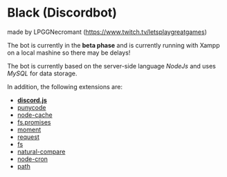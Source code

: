 # Black (Discordbot)
made by LPGGNecromant (https://www.twitch.tv/letsplaygreatgames)
 
The bot is currently in the **beta phase** and is currently running with Xampp on a local mashine so there may be delays!

The bot is currently based on the server-side language _NodeJs_ and uses _MySQL_ for data storage.

In addition, the following extensions are:
- **[discord.js](https://discord.js.org/)**
- [punycode](https://www.npmjs.com/package/punycode)
- [node-cache](https://www.npmjs.com/package/node-cache)
- [fs.promises](https://www.npmjs.com/package/fs.promises)
- [moment](https://www.npmjs.com/package/moment)
- [request](https://www.npmjs.com/package/request)
- [fs](https://www.npmjs.com/package/fs)
- [natural-compare](https://www.npmjs.com/package/natural-compare)
- [node-cron](https://www.npmjs.com/package/node-cron)
- [path](https://www.npmjs.com/package/path)
